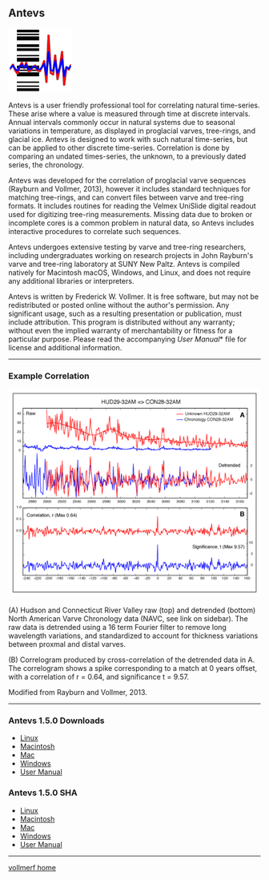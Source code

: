 ## Antevs 
![](images/AntevsIcon_128.png)

Antevs is a user friendly professional tool for correlating natural time-series. These arise where a value is measured through time at discrete intervals. Annual intervals commonly occur in natural systems due to seasonal variations in temperature, as displayed in proglacial varves, tree-rings, and glacial ice. Antevs is designed to work with such natural time-series, but can be applied to other discrete time-series. Correlation is done by comparing an undated times-series, the unknown, to a previously dated series, the chronology.

Antevs was developed for the correlation of proglacial varve sequences (Rayburn and Vollmer, 2013), however it includes standard techniques for matching tree-rings, and can convert files between varve and tree-ring formats. It includes routines for reading the Velmex UniSlide digital readout used for digitizing tree-ring measurements. Missing data due to broken or incomplete cores is a common problem in natural data, so Antevs includes interactive procedures to correlate such sequences. 

Antevs undergoes extensive testing by varve and tree-ring researchers, including undergraduates working on research projects in John Rayburn's varve and tree-ring laboratory at SUNY New Paltz. Antevs is compiled natively for Macintosh macOS, Windows, and Linux, and does not require any additional libraries or interpreters. 

Antevs is written by Frederick W. Vollmer. It is free software, but may not be redistributed or posted online without the author's permission. Any significant usage, such as a resulting presentation or publication, must include attribution. This program is distributed without any warranty; without even the implied warranty of merchantability or fitness for a particular purpose. Please read the accompanying *User Manual** file for license and additional information. 

---

### Example Correlation
![Example](images/Figure_04_web.png)

(A) Hudson and Connecticut River Valley raw (top) and detrended (bottom) North American Varve Chronology data (NAVC, see link on sidebar). The raw data is detrended using a 16 term Fourier filter to remove long wavelength variations, and standardized to account for thickness variations between proxmal and distal varves.

(B) Correlogram produced by cross-correlation of the detrended data in A. The correlogram shows a spike corresponding to a match at 0 years offset, with a correlation of r = 0.64, and significance t = 9.57.

Modified from Rayburn and Vollmer, 2013.

---

### Antevs 1.5.0 Downloads

* [Linux](http://www.frederickvollmer.com/antevs/download.php?file=Antevs_1.5.0_Lin.tgz) 
* [Macintosh](http://www.frederickvollmer.com/antevs/download.php?file=Antevs_1.5.0_Lin.dmg) 
* [Mac](http://www.frederickvollmer.com/antevs/download.php?file=Antevs_1.5.0_Mac.dmg) 
* [Windows](http://www.frederickvollmer.com/antevs/download.php?file=Antevs_1.5.0_Win.zip) 
* [User Manual](https://www.frederickvollmer.com/antevs/download/Antevs_User_Manual.pdf) 

### Antevs 1.5.0 SHA

* [Linux](http://www.frederickvollmer.com/antevs/download.php?file=Antevs_1.5.0_Lin.tgz.sha256) 
* [Macintosh](http://www.frederickvollmer.com/antevs/download.php?file=Antevs_1.5.0_Lin.dmg.sha256) 
* [Mac](http://www.frederickvollmer.com/antevs/download.php?file=Antevs_1.5.0_Mac.dmg.sha256) 
* [Windows](http://www.frederickvollmer.com/antevs/download.php?file=Antevs_1.5.0_Win.zip.sha256) 
* [User Manual](https://www.frederickvollmer.com/antevs/download/Antevs_User_Manual.pdf) 


--- 

[vollmerf home](../)

